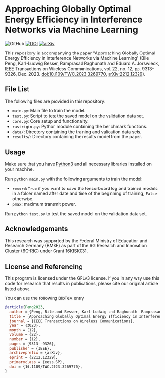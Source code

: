 # Approaching Globally Optimal Energy Efficiency in Interference Networks via Machine Learning

![GitHub](https://img.shields.io/github/license/bilepeng/ee)
[![DOI](https://img.shields.io/badge/doi-10.1109/TWC.2023.3269770-informational)](https://doi.org/10.1109/TWC.2023.3269770)
[![arXiv](https://img.shields.io/badge/arXiv-2212.12329-informational)](https://arxiv.org/abs/2212.12329)

This repository is accompanying the paper "Approaching Globally Optimal Energy
Efficiency in Interference Networks via Machine Learning" (Bile Peng,
Karl-Ludwig Besser, Ramprasad Raghunath and Eduard A. Jorswieck, IEEE
Transactions on Wireless Communications, vol. 22, no. 12, pp. 9313-9326, Dec.
2023. [doi:10.1109/TWC.2023.3269770](https://doi.org/10.1109/TWC.2023.3269770),
[arXiv:2212.12329](https://arxiv.org/abs/2212.12329)).


## File List

The following files are provided in this repository:

- `main.py`: Main file to train the model.
- `test.py`: Script to test the saved model on the validation data set.
- `core.py`: Core setup and functionality.
- `rastrigin.py`: Python module containing the benchmark functions.
- `data/`: Directory containing the training and validation data sets.
- `results/`: Directory containing the results model from the paper.



## Usage

Make sure that you have [Python3](https://www.python.org/downloads/) and all
necessary libraries installed on your machine.

Run `python main.py` with the following arguments to train the model:

- `record`: `True` if you want to save the tensorboard log and trained models in a folder named after date and time of the beginning of training, `False` otherwise.
- `pmax`: maximum transmit power.

Run `python test.py` to test the saved model on the validation data set.


## Acknowledgements

This research was supported by the Federal Ministry of Education and Research
Germany (BMBF) as part of the 6G Research and Innovation Cluster (6G-RIC) under
Grant 16KISK031.


## License and Referencing
This program is licensed under the GPLv3 license. If you in any way use this
code for research that results in publications, please cite our original
article listed above.

You can use the following BibTeX entry
```bibtex
@article{Peng2023,
  author = {Peng, Bile and Besser, Karl-Ludwig and Raghunath, Ramprasad and Jorswieck, Eduard A.},
  title = {Approaching Globally Optimal Energy Efficiency in Interference Networks via Machine Learning},
  journal = {IEEE Transactions on Wireless Communications},
  year = {2023},
  month = {12},
  volume = {22},
  number = {12},
  pages = {9313--9326},
  publisher = {IEEE},
  archiveprefix = {arXiv},
  eprint = {2212.12329},
  primaryclass = {eess.SP},
  doi = {10.1109/TWC.2023.3269770},
}
```
